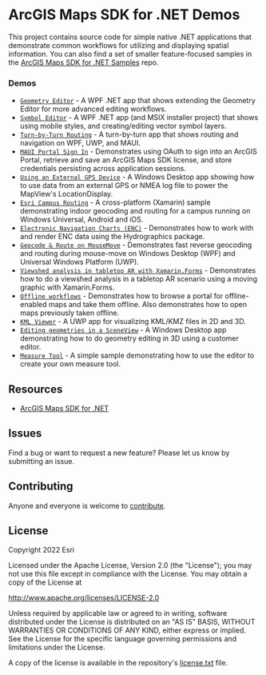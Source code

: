 # ArcGIS Maps SDK for .NET Demos

This project contains source code for simple native .NET applications that demonstrate common workflows for utilizing and displaying spatial information.
You can also find a set of smaller feature-focused samples in the [ArcGIS Maps SDK for .NET Samples](https://github.com/Esri/arcgis-runtime-samples-dotnet) repo.

### Demos

* [`Geometry Editor`](src/GeometryEditor) - A WPF .NET app that shows extending the Geometry Editor for more advanced editing workflows. 
* [`Symbol Editor`](src/SymbolEditor) - A WPF .NET app (and MSIX installer project) that shows using mobile styles, and creating/editing vector symbol layers. 
* [`Turn-by-Turn Routing`](src/TurnByTurn) - A turn-by-turn app that shows routing and navigation on WPF, UWP, and MAUI.
* [`MAUI Portal Sign In`](src/MauiSignin) - Demonstrates using OAuth to sign into an ArcGIS Portal, retrieve and save an ArcGIS Maps SDK license, and store credentials persisting across application sessions.
* [`Using an External GPS Device`](src/ExternalNmeaGPS) - A Windows Desktop app showing how to use data from an external GPS or NMEA log file to power the MapView's LocationDisplay.
* [`Esri Campus Routing`](src/CampusRouting) - A cross-platform (Xamarin) sample demonstrating indoor geocoding and routing for a campus running on Windows Universal, Android and iOS.
* [`Electronic Navigation Charts (ENC)`](src/HydrographicsSample) - Demonstrates how to work with and render ENC data using the Hydrographics package.
* [`Geocode & Route on MouseMove`](src/GeocodeAndRoutingOnMouseMove) - Demonstrates fast reverse geocoding and routing during mouse-move on Windows Desktop (WPF) and Universal Windows Platform (UWP).
* [`Viewshed analysis in tabletop AR with Xamarin.Forms`](src/ViewshedInTabletopAR) - Demonstrates how to do a viewshed analysis in a tabletop AR scenario using a moving graphic with Xamarin.Forms.
* [`Offline workflows`](src/OfflineWorkflowsSample) - Demonstrates how to browse a portal for offline-enabled maps and take them offline. Also demonstrates how to open maps previously taken offline.
* [`KML Viewer`](src/KmlViewer) - A UWP app for visualizing KML/KMZ files in 2D and 3D.
* [`Editing geometries in a SceneView`](src/SceneViewEdit) - A Windows Desktop app demonstrating how to do geometry editing in 3D using a customer editor.
* [`Measure Tool`](src/MeasureTool) - A simple sample demonstrating how to use the editor to create your own measure tool.

## Resources

* [ArcGIS Maps SDK for .NET](https://developers.arcgis.com/net/)

## Issues

Find a bug or want to request a new feature?  Please let us know by submitting an issue.

## Contributing

Anyone and everyone is welcome to [contribute](CONTRIBUTING.md).

## License

Copyright 2022 Esri

Licensed under the Apache License, Version 2.0 (the "License");
you may not use this file except in compliance with the License.
You may obtain a copy of the License at

   http://www.apache.org/licenses/LICENSE-2.0

Unless required by applicable law or agreed to in writing, software
distributed under the License is distributed on an "AS IS" BASIS,
WITHOUT WARRANTIES OR CONDITIONS OF ANY KIND, either express or implied.
See the License for the specific language governing permissions and
limitations under the License.

A copy of the license is available in the repository's [license.txt](license.txt) file.
